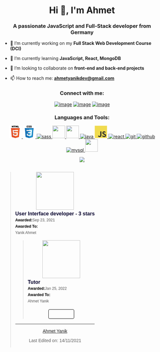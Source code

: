 <h1 align="center">Hi 👋, I'm Ahmet</h1>

<h3 align="center">A passionate JavaScript and Full-Stack developer from Germany</h3>

- 🔭 I’m currently working on my **Full Stack Web Development Course (DCI)**

- 🌱 I’m currently learning **JavaScript, React, MongoDB**

- 👯 I’m looking to collaborate on **front-end and back-end projects**

- 📫 How to reach me: **ahmetyanikdev@gmail.com**

<h3 align="center">Connect with me:</h3>
<div align="center">

[![image](https://img.shields.io/badge/LinkedIn-0077B5?style=for-the-badge&logo=linkedin&logoColor=white)](https://www.linkedin.com/in/ahmet-yan%C4%B1k-b57ab2205/)
[![image](https://img.shields.io/badge/Instagram-E4405F?style=for-the-badge&logo=instagram&logoColor=white)](https://www.instagram.com/ahmett_ynk/)
[![image](https://img.shields.io/badge/Gmail-D14836?style=for-the-badge&logo=gmail&logoColor=white)](mailto:ahmetyank4242@gmail.com)
  
</div>

<h3 align="center">Languages and Tools:</h3>

<p align="center"> 
  <a href="https://www.w3.org/html/" target="_blank"> 
    <img src="https://raw.githubusercontent.com/devicons/devicon/master/icons/html5/html5-original-wordmark.svg" alt="html5" width="40" height="40"/> 
  </a>
  
  <a href="https://www.w3schools.com/css/" target="_blank"> 
    <img src="https://raw.githubusercontent.com/devicons/devicon/master/icons/css3/css3-original-wordmark.svg" alt="css3" width="40" height="40"/> 
  </a>
  
  <a href="https://www.w3schools.com/sass/default.php" target="_blank"> 
    <img src="https://cdn.jsdelivr.net/gh/devicons/devicon/icons/sass/sass-original.svg"alt="sass" width="40" height="40"/>
  </a>
  
  <a href="https://www.w3schools.com/bootstrap/" target="_blank"> 
    <img src="https://cdn.jsdelivr.net/gh/devicons/devicon/icons/bootstrap/bootstrap-plain-wordmark.svg" width="40" height="40"/>
  </a>
  
  <a href="https://tailwindcss.com/" target="_blank"> 
   <img src="https://cdn.jsdelivr.net/gh/devicons/devicon/icons/tailwindcss/tailwindcss-plain.svg" width="40" height="40"  />
  </a>
  
  <a href="https://www.w3schools.com/java/default.asp" target="_blank"> 
   <img src="https://cdn.jsdelivr.net/gh/devicons/devicon/icons/java/java-original-wordmark.svg" alt="java" width="40" height="40"/>
  </a>
      
  <a href="https://developer.mozilla.org/en-US/docs/Web/JavaScript" target="_blank"> 
    <img src="https://raw.githubusercontent.com/devicons/devicon/master/icons/javascript/javascript-original.svg" alt="javascript" width="40" height="40"/> 
  </a> 
  
  <a href="https://www.w3schools.com/react/default.asp" target="_blank"> 
    <img src="https://cdn.jsdelivr.net/gh/devicons/devicon/icons/react/react-original-wordmark.svg" alt="react" width="40" height="40"/>
  </a>

  <a href="https://git-scm.com/" target="_blank"> 
    <img src="https://www.vectorlogo.zone/logos/git-scm/git-scm-icon.svg" alt="git" width="40" height="40"/> 
  </a>
  
  <a href="https://www.w3schools.com/git/git_remote_getstarted.asp?remote=github" target="_blank"> 
    <img src="https://cdn.jsdelivr.net/gh/devicons/devicon/icons/github/github-original-wordmark.svg" alt="github" width="40" height="40" /> 
  </a>
  
  <a href="https://www.w3schools.com/sql/default.asp" target="_blank"> 
    <img src="https://cdn.jsdelivr.net/gh/devicons/devicon/icons/mysql/mysql-original-wordmark.svg" alt="mysql" width="40" height="40" />
  </a>
  
  <a href="https://docs.atlas.mongodb.com/?_ga=2.23117372.725085483.1645131298-1282144834.1643304452&_gac=1.250201588.1645131298.CjwKCAiAgbiQBhAHEiwAuQ6BkuY2dIvynTFDaXRpfPC2-I-qywz6Wov8th6ooIuO8pc3q29OK03vJBoCpIwQAvD_BwE" target="_blank"> 
   <img src="https://cdn.jsdelivr.net/gh/devicons/devicon/icons/mongodb/mongodb-original-wordmark.svg" width="40" height="40"  />
  </a>  

</p>


<p align= "center">
  <img height= "150" src="https://github-readme-stats.vercel.app/api/top-langs/?username=ahmetyanik&theme=react&layout=compact" />
</p>
<div style="display:flex" align="center"> 
  
  <blockquote class="badgr-badge" style="font-family: Helvetica, Roboto, &quot;Segoe UI&quot;, Calibri, sans-serif;"><a href="https://api.eu.badgr.io/public/assertions/It60KQ2TRFOwDctbcxfkVg?identity__email=ahmetyank4242%40gmail.com"><img width="120px" height="120px" src="https://api.eu.badgr.io/public/assertions/It60KQ2TRFOwDctbcxfkVg/image"></a><p class="badgr-badge-name" style="hyphens: auto; overflow-wrap: break-word; word-wrap: break-word;margin: 0; font-size: 16px; font-weight: 600; font-style: normal; font-stretch: normal; line-height: 1.25; letter-spacing: normal; text-align: left; color: #05012c;">User Interface developer - 3 stars</p><p class="badgr-badge-date" style="margin: 0; font-size: 12px; font-style: normal; font-stretch: normal; line-height: 1.67; letter-spacing: normal; text-align: left; color: #555555;"><strong style="font-size: 12px; font-weight: bold; font-style: normal; font-stretch: normal; line-height: 1.67; letter-spacing: normal; text-align: left; color: #000;">Awarded:</strong>Sep 23, 2021</p><p class="badgr-badge-recipient" style="margin: 0; font-size: 12px; font-style: normal; font-stretch: normal; line-height: 1.67; letter-spacing: normal; text-align: left; color: #555555;"><strong style="font-size: 12px; font-weight: bold; font-style: normal; font-stretch: normal; line-height: 1.67; letter-spacing: normal; text-align: left; color: #000;">Awarded To:</strong><span style="display: flex;"> Yanik Ahmet</span>

  
  <blockquote class="badgr-badge" style="font-family: Helvetica, Roboto, &quot;Segoe UI&quot;, Calibri, sans-serif;"><a href="https://api.eu.badgr.io/public/assertions/KHedtrdET-m8wN_k7YB5OQ?identity__email=ahmetyank4242%40gmail.com"><img width="120px" height="120px" src="https://api.eu.badgr.io/public/assertions/KHedtrdET-m8wN_k7YB5OQ/image"></a><p class="badgr-badge-name" style="hyphens: auto; overflow-wrap: break-word; word-wrap: break-word;margin: 0; font-size: 16px; font-weight: 600; font-style: normal; font-stretch: normal; line-height: 1.25; letter-spacing: normal; text-align: left; color: #05012c;">Tutor</p><p class="badgr-badge-date" style="margin: 0; font-size: 12px; font-style: normal; font-stretch: normal; line-height: 1.67; letter-spacing: normal; text-align: left; color: #555555;"><strong style="font-size: 12px; font-weight: bold; font-style: normal; font-stretch: normal; line-height: 1.67; letter-spacing: normal; text-align: left; color: #000;">Awarded:</strong>Jan 25, 2022</p><p class="badgr-badge-recipient" style="margin: 0; font-size: 12px; font-style: normal; font-stretch: normal; line-height: 1.67; letter-spacing: normal; text-align: left; color: #555555;"><strong style="font-size: 12px; font-weight: bold; font-style: normal; font-stretch: normal; line-height: 1.67; letter-spacing: normal; text-align: left; color: #000;">Awarded To:</strong><span style="display: block;"> Ahmet Yanik</span></p><p style="margin: 16px 0; padding: 0;"><a class="badgr-badge-verify" target="_blank" href="https://badgecheck.io?url=https%3A%2F%2Fapi.eu.badgr.io%2Fpublic%2Fassertions%2FKHedtrdET-m8wN_k7YB5OQ%3Fidentity__email%3Dahmetyank4242%2540gmail.com&amp;identity__email=ahmetyank4242%40gmail.com" style="box-sizing: content-box; display: flex; align-items: center; justify-content: center; margin: 0; font-size:14px; font-weight: bold; width: 48px; height: 16px; border-radius: 4px; border: solid 1px black; text-decoration: none; padding: 6px 16px; margin: 16px 0; color: black;"></a></p></blockquote>
  
   

------

[Ahmet Yanik](https://github.com/ahmetyanik)

Last Edited on: 14/11/2021
